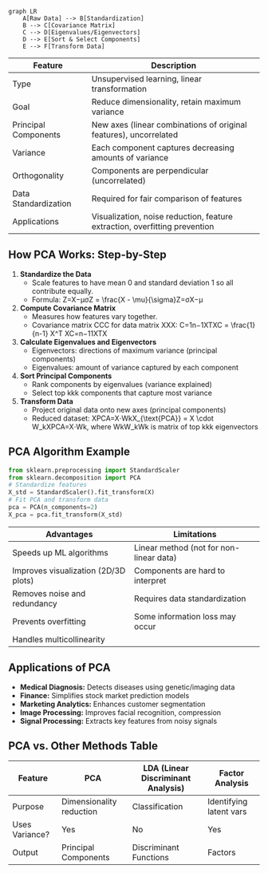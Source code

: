 ```mermaid 
graph LR
    A[Raw Data] --> B[Standardization]
    B --> C[Covariance Matrix]
    C --> D[Eigenvalues/Eigenvectors]
    D --> E[Sort & Select Components]
    E --> F[Transform Data]
```

| Feature              | Description                                                                |
| -------------------- | -------------------------------------------------------------------------- |
| Type                 | Unsupervised learning, linear transformation                               |
| Goal                 | Reduce dimensionality, retain maximum variance                             |
| Principal Components | New axes (linear combinations of original features), uncorrelated          |
| Variance             | Each component captures decreasing amounts of variance                     |
| Orthogonality        | Components are perpendicular (uncorrelated)                                |
| Data Standardization | Required for fair comparison of features                                   |
| Applications         | Visualization, noise reduction, feature extraction, overfitting prevention |

## How PCA Works: Step-by-Step
1. **Standardize the Data**
    - Scale features to have mean 0 and standard deviation 1 so all contribute equally.
    - Formula: Z=X−μσZ = \frac{X - \mu}{\sigma}Z=σX−μ
2. **Compute Covariance Matrix**
    - Measures how features vary together.
    - Covariance matrix CCC for data matrix XXX: C=1n−1XTXC = \frac{1}{n-1} X^T XC=n−11XTX
3. **Calculate Eigenvalues and Eigenvectors**
    - Eigenvectors: directions of maximum variance (principal components)
    - Eigenvalues: amount of variance captured by each component
4. **Sort Principal Components**
    - Rank components by eigenvalues (variance explained)
    - Select top kkk components that capture most variance
5. **Transform Data**
    - Project original data onto new axes (principal components)
    - Reduced dataset: XPCA=X⋅WkX_{\text{PCA}} = X \cdot W_kXPCA=X⋅Wk, where WkW_kWk is matrix of top kkk eigenvectors

## PCA Algorithm Example
```python
from sklearn.preprocessing import StandardScaler
from sklearn.decomposition import PCA
# Standardize features
X_std = StandardScaler().fit_transform(X)
# Fit PCA and transform data
pca = PCA(n_components=2)
X_pca = pca.fit_transform(X_std)
```

| Advantages                           | Limitations                             |
| ------------------------------------ | --------------------------------------- |
| Speeds up ML algorithms              | Linear method (not for non-linear data) |
| Improves visualization (2D/3D plots) | Components are hard to interpret        |
| Removes noise and redundancy         | Requires data standardization           |
| Prevents overfitting                 | Some information loss may occur         |
| Handles multicollinearity            |                                         |

## Applications of PCA
- **Medical Diagnosis:** Detects diseases using genetic/imaging data
- **Finance:** Simplifies stock market prediction models
- **Marketing Analytics:** Enhances customer segmentation
- **Image Processing:** Improves facial recognition, compression
- **Signal Processing:** Extracts key features from noisy signals

## PCA vs. Other Methods Table

| Feature        | PCA                      | LDA (Linear Discriminant Analysis) | Factor Analysis         |
| -------------- | ------------------------ | ---------------------------------- | ----------------------- |
| Purpose        | Dimensionality reduction | Classification                     | Identifying latent vars |
| Uses Variance? | Yes                      | No                                 | Yes                     |
| Output         | Principal Components     | Discriminant Functions             | Factors                 |



